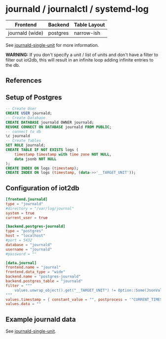 # journald / journalctl / systemd-log

Frontend | Backend | Table Layout
--- | --- | ---
journald (wide) | postgres | narrow-ish

See [journald-single-unit](journald-single-unit.md) for more information.

**WARNING:** If you don't specify a unit / list of units and don't have a filter to filter
out iot2db, this will result in an infinite loop adding infinite entries to the db.

## References

## Setup of Postgres

```sql
-- Create User
CREATE USER journald;
-- Create Database
CREATE DATABASE journald OWNER journald;
REVOKE CONNECT ON DATABASE journald FROM PUBLIC;
-- connect to db
\c journald
-- Create Tables
SET ROLE journald;
CREATE TABLE IF NOT EXISTS logs (
    timestamp timestamp with time zone NOT NULL,
    data jsonb NOT NULL
);
CREATE INDEX ON logs (timestamp);
CREATE INDEX ON logs (timestamp, (data->>'__TARGET_UNIT'));
```

## Configuration of iot2db

```toml
[frontend.journald]
type = "journald"
#directory = "/var/log/journal"
system = true
current_user = true

[backend.postgres-journald]
type = "postgres"
host = "localhost"
#port = 5432
database = "journald"
username = "journald"
#password = ""

[data.journal]
frontend.name = "journal"
frontend.data_type = "wide"
backend.name = "postgres-journald"
backend.postgres_table = "journald"
filter = """
    values.unwrap_object().get("__TARGET_UNIT") != Option::Some(JsonValue::String("iot2db.service"))
"""
values.timestamp = { constant_value = "", postprocess = '"CURRENT_TIMESTAMP"' }
values.data = ""
```

## Example journald data

See [journald-single-unit](journald-single-unit.md).
